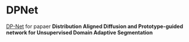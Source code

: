 # DPNet
 [DP-Net](https://arxiv.org/abs/2303.12313) for papaer **Distribution Aligned Diffusion and Prototype-guided network for Unsupervised Domain Adaptive Segmentation**
